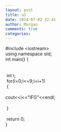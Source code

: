 ```yaml
---
layout: post
title: a1
date: 2024-07-02 22:41
author: Morgao
comments: true
categories: 
---
```

#include &lt;iostream&gt;<br />
using namespace std;<br />
int main() {<br />
<span style="white-space: pre;"> </span><br />
<span style="white-space: pre;"> </span><br />
<span style="white-space: pre;"> </span>int i;<br />
<span style="white-space: pre;"> </span>for(i=0;i&lt;=9;i=i+1)<br />
<span style="white-space: pre;"> </span>{<br />
<span style="white-space: pre;">  </span>cout&lt;&lt;i&lt;&lt;"IFG"&lt;&lt;endl;<br />
<span style="white-space: pre;">  </span><br />
<span style="white-space: pre;">   </span>}<br />
<span style="white-space: pre;"> </span><br />
<span style="white-space: pre;"> </span>return 0;<br />
}
